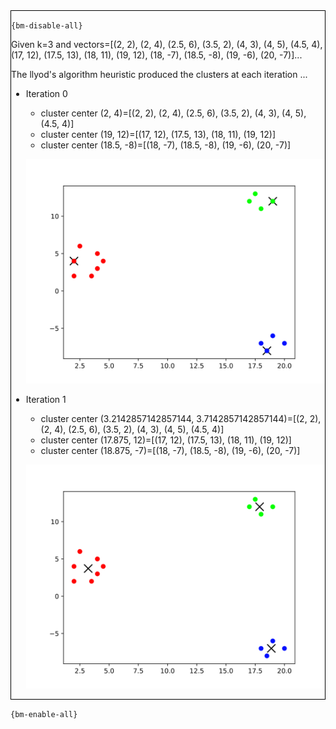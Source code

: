 <div style="border:1px solid black;">

`{bm-disable-all}`

Given k=3 and vectors=[(2, 2), (2, 4), (2.5, 6), (3.5, 2), (4, 3), (4, 5), (4.5, 4), (17, 12), (17.5, 13), (18, 11), (19, 12), (18, -7), (18.5, -8), (19, -6), (20, -7)]...

The llyod's algorithm heuristic produced the clusters at each iteration ...

 * Iteration 0

    * cluster center (2, 4)=[(2, 2), (2, 4), (2.5, 6), (3.5, 2), (4, 3), (4, 5), (4.5, 4)]
    * cluster center (19, 12)=[(17, 12), (17.5, 13), (18, 11), (19, 12)]
    * cluster center (18.5, -8)=[(18, -7), (18.5, -8), (19, -6), (20, -7)]

   ![k-means 2D plot](ch8_35c7c2600d583d68de073d9c08cedb0e_plot0.svg)

 * Iteration 1

    * cluster center (3.2142857142857144, 3.7142857142857144)=[(2, 2), (2, 4), (2.5, 6), (3.5, 2), (4, 3), (4, 5), (4.5, 4)]
    * cluster center (17.875, 12)=[(17, 12), (17.5, 13), (18, 11), (19, 12)]
    * cluster center (18.875, -7)=[(18, -7), (18.5, -8), (19, -6), (20, -7)]

   ![k-means 2D plot](ch8_35c7c2600d583d68de073d9c08cedb0e_plot1.svg)

</div>

`{bm-enable-all}`

